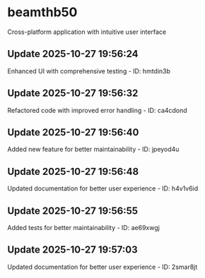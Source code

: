 # beamthb50
Cross-platform application with intuitive user interface

## Update 2025-10-27 19:56:24
Enhanced UI with comprehensive testing - ID: hmtdin3b


## Update 2025-10-27 19:56:32
Refactored code with improved error handling - ID: ca4cdond


## Update 2025-10-27 19:56:40
Added new feature for better maintainability - ID: jpeyod4u


## Update 2025-10-27 19:56:48
Updated documentation for better user experience - ID: h4v1v6id


## Update 2025-10-27 19:56:55
Added tests for better maintainability - ID: ae69xwgj


## Update 2025-10-27 19:57:03
Updated documentation for better user experience - ID: 2smar8jt


